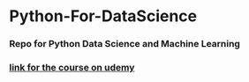 # Python-For-DataScience
### Repo for Python Data Science and Machine Learning 
### [link for the course on udemy](https://www.udemy.com/share/101WaU3@0j7CfloybOmQm1-bSLjijTHCmmNamLCC-HFI9P8Tmr-9RTUzMrFZHx87p71tD7x86A==/)
